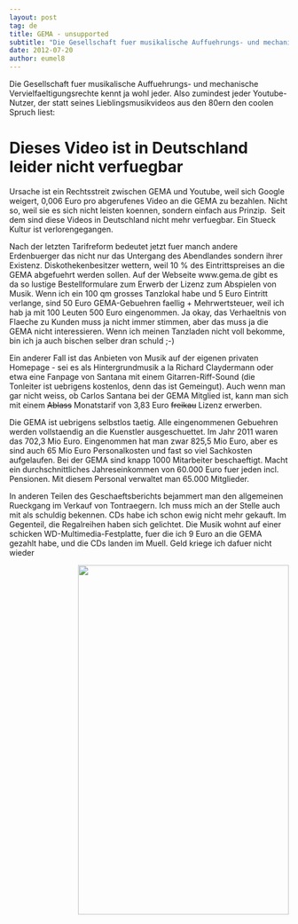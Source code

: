 ```yaml
---
layout: post
tag: de
title: GEMA - unsupported
subtitle: "Die Gesellschaft fuer musikalische Auffuehrungs- und mechanische Vervielfaeltigungsrechte kennt ja wohl jeder. Also zumindest jeder Youtube-Nutzer, der statt seines Lieblingsmusikvideos aus den 80ern den coolen Spruch liest:nDieses Video ist in Deutsch&hellip;"
date: 2012-07-20
author: eumel8
---
```


<p>Die Gesellschaft fuer musikalische Auffuehrungs- und mechanische Vervielfaeltigungsrechte kennt ja wohl jeder. Also zumindest jeder Youtube-Nutzer, der statt seines Lieblingsmusikvideos aus den 80ern den coolen Spruch liest:</p>
<h1 class="evo_post_title">Dieses Video ist in Deutschland leider nicht verfuegbar</h1>
<p>Ursache ist ein Rechtsstreit zwischen GEMA und Youtube, weil sich Google weigert, 0,006 Euro pro abgerufenes Video an die GEMA zu bezahlen. Nicht so, weil sie es sich nicht leisten koennen, sondern einfach aus Prinzip.  Seit dem sind diese Videos in Deutschland nicht mehr verfuegbar. Ein Stueck Kultur ist verlorengegangen.</p>
<p>Nach der letzten Tarifreform bedeutet jetzt fuer manch andere Erdenbuerger das nicht nur das Untergang des Abendlandes sondern ihrer Existenz. Diskothekenbesitzer wettern, weil 10 % des Eintrittspreises an die GEMA abgefuehrt werden sollen. Auf der Webseite www.gema.de gibt es da so lustige Bestellformulare zum Erwerb der Lizenz zum Abspielen von Musik. Wenn ich ein 100 qm grosses Tanzlokal habe und 5 Euro Eintritt verlange, sind 50 Euro GEMA-Gebuehren faellig + Mehrwertsteuer, weil ich hab ja mit 100 Leuten 500 Euro eingenommen. Ja okay, das Verhaeltnis von Flaeche zu Kunden muss ja nicht immer stimmen, aber das muss ja die GEMA nicht interessieren. Wenn ich meinen Tanzladen nicht voll bekomme, bin ich ja auch bischen selber dran schuld ;-)</p>
<p>Ein anderer Fall ist das Anbieten von Musik auf der eigenen privaten Homepage - sei es als Hintergrundmusik a la Richard Claydermann oder etwa eine Fanpage von Santana mit einem Gitarren-Riff-Sound (die Tonleiter ist uebrigens kostenlos, denn das ist Gemeingut). Auch wenn man gar nicht weiss, ob Carlos Santana bei der GEMA Mitglied ist, kann man sich mit einem <span style="text-decoration: line-through;">Ablass</span> Monatstarif von 3,83 Euro <span style="text-decoration: line-through;">freikau</span> Lizenz erwerben.</p>
<p>Die GEMA ist uebrigens selbstlos taetig. Alle eingenommenen Gebuehren werden vollstaendig an die Kuenstler ausgeschuettet. Im Jahr 2011 waren das 702,3 Mio Euro. Eingenommen hat man zwar 825,5 Mio Euro, aber es sind auch 65 Mio Euro Personalkosten und fast so viel Sachkosten aufgelaufen. Bei der GEMA sind knapp 1000 Mitarbeiter beschaeftigt. Macht ein durchschnittliches Jahreseinkommen von 60.000 Euro fuer jeden incl. Pensionen. Mit diesem Personal verwaltet man 65.000 Mitglieder.</p>
<p>In anderen Teilen des Geschaeftsberichts bejammert man den allgemeinen Rueckgang im Verkauf von Tontraegern. Ich muss mich an der Stelle auch mit als schuldig bekennen. CDs habe ich schon ewig nicht mehr gekauft. Im Gegenteil, die Regalreihen haben sich gelichtet. Die Musik wohnt auf einer schicken WD-Multimedia-Festplatte, fuer die ich 9 Euro an die GEMA gezahlt habe, und die CDs landen im Muell. Geld kriege ich dafuer nicht wieder</p>
<div class="image_block"><a href="/blogs/media/blogs/blog/IMAG0334.jpg?mtime=1342819715"><img style="float: right;" src="/blogs/media/blogs/blog/IMAG0334.jpg?mtime=1342819715" alt="" width="380" height="630" /></a></div>
